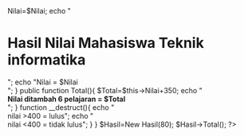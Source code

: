 <?php  
	class Hasil 
	{
		public $Nilai;
		
		function __construct($Nilai)
		{
			$this->Nilai=$Nilai;
			echo "<h1>Hasil Nilai Mahasiswa Teknik informatika</h1>";
			echo "Nilai  = $Nilai <br>";
		}

		public function Total(){
			$Total=$this->Nilai+350;
			echo "<br/><b>Nilai ditambah 6 pelajaran = $Total </b><br/>";
		}
		

		function __destruct(){
			echo "<br>nilai >400 = lulus";
            echo "<br>nilai <400 = tidak lulus";
		}
	}

	$Hasil=New Hasil(80);
	$Hasil->Total();
	
?> 

